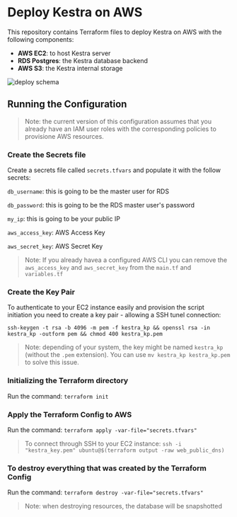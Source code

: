 # Deploy Kestra on AWS

This repository contains Terraform files to deploy Kestra on AWS with the following components:
* **AWS EC2**: to host Kestra server
* **RDS Postgres**: the Kestra database backend
* **AWS S3**: the Kestra internal storage

![deploy schema](misc/deploy_aws.png)


## Running the Configuration

> Note: the current version of this configuration assumes that you already have an IAM user roles with the corresponding policies to provisione AWS resources.

### Create the Secrets file
Create a secrets file called `secrets.tfvars` and populate it with the follow secrets:

`db_username`: this is going to be the master user for RDS

`db_password`: this is going to be the RDS master user's password

`my_ip`: this is going to be your public IP

`aws_access_key`: AWS Access Key

`aws_secret_key`: AWS Secret Key

> Note: If you already havea a configured AWS CLI you can remove the `aws_access_key` and `aws_secret_key` from the `main.tf` and `variables.tf`

### Create the Key Pair

To authenticate to your EC2 instance easily and provision the script initiation you need to create a key pair - allowing a SSH tunel connection:

`ssh-keygen -t rsa -b 4096 -m pem -f kestra_kp && openssl rsa -in kestra_kp -outform pem && chmod 400 kestra_kp.pem`

> Note: depending of your system, the key might be named `kestra_kp` (without the `.pem` extension). You can use `mv kestra_kp kestra_kp.pem` to solve this issue.

### Initializing the Terraform directory

Run the command: `terraform init`

### Apply the Terraform Config to AWS

Run the command: `terraform apply -var-file="secrets.tfvars"`

> To connect through SSH to your EC2 instance: `ssh -i "kestra_key.pem" ubuntu@$(terraform output -raw web_public_dns)`

### To destroy everything that was created by the Terraform Config

Run the command: `terraform destroy -var-file="secrets.tfvars"`

> Note: when destroying resources, the database will be snapshotted